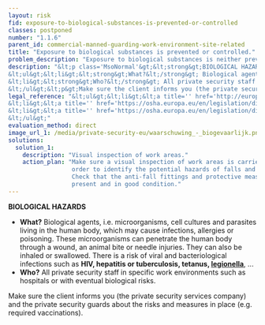 ```yaml
---
layout: risk
fid: exposure-to-biological-substances-is-prevented-or-controlled
classes: postponed
number: "1.1.6"
parent_id: commercial-manned-guarding-work-environment-site-related
title: "Exposure to biological substances is prevented or controlled."
problem_description: "Exposure to biological substances is neither prevented nor controlled"
description: "&lt;p class='MsoNormal'&gt;&lt;strong&gt;BIOLOGICAL HAZARDS&lt;/strong&gt;&lt;/p&gt;&amp;#13;
&lt;ul&gt;&lt;li&gt;&lt;strong&gt;What?&lt;/strong&gt; Biological agents, i.e. microorganisms, cell cultures and parasites living in the human body, which may cause infections, allergies or poisoning. These microorganisms can penetrate the human body through a wound, an animal bite or needle injuries. They can also be inhaled or swallowed. There is a risk of viral and bacteriological infections such as &lt;strong&gt;HIV, hepatitis or tuberculosis, tetanus, &lt;a title='' href='http://www.hse.gov.uk/legionnaires/' target='_blank' rel='nofollow'&gt;legionella&lt;/a&gt;&lt;/strong&gt;, ...&lt;/li&gt;&amp;#13;
&lt;li&gt;&lt;strong&gt;Who?&lt;/strong&gt; All private security staff in specific work environments such as hospitals or with eventual biological risks. &lt;/li&gt;&amp;#13;
&lt;/ul&gt;&lt;p&gt;Make sure the client informs you (the private security services company) and the private security guards about the risks and measures in place (e.g. required vaccinations).&lt;/p&gt;"
legal_reference: "&lt;ul&gt;&lt;li&gt;&lt;a title='' href='http://europa.eu/legislation_summaries/employment_and_social_policy/health_hygiene_safety_at_work/c11113_en.htm' rel='nofollow' target='_blank'&gt;89/391/CEE Implementing measures to improve the health and safety of workers (framework directive).&lt;/a&gt;&lt;/li&gt;&amp;#13;
&lt;li&gt;&lt;a title='' href='https://osha.europa.eu/en/legislation/directives/workplaces-equipment-signs-personal-protective-equipment/osh-directives/2' rel='nofollow' target='_blank'&gt;89/654/EEC Directive on the minimum safety and health requirements for the workplace&lt;/a&gt;.&lt;/li&gt;&amp;#13;
&lt;li&gt;&lt;a title='' href='https://osha.europa.eu/en/legislation/directives/exposure-to-biological-agents/77' rel='nofollow' target='_blank'&gt;2000/54/EC Directive on the protection of workers from risks related to exposure to biological agents at work.&lt;/a&gt;&lt;/li&gt;&amp;#13;
&lt;/ul&gt;"
evaluation_method: direct
image_url_1: /media/private-security-eu/waarschuwing_-_biogevaarlijk.png
solutions:
  solution_1:
    description: "Visual inspection of work areas."
    action_plan: "Make sure a visual inspection of work areas is carried out in
                  order to identify the potential hazards of falls and slips.
                  Check that the anti-fall fittings and protective measures are
                  present and in good condition."
---
```

**BIOLOGICAL HAZARDS**

  * **What?** Biological agents, i.e. microorganisms, cell cultures and parasites living in the human body, which may cause infections, allergies or poisoning. These microorganisms can penetrate the human body through a wound, an animal bite or needle injuries. They can also be inhaled or swallowed. There is a risk of viral and bacteriological infections such as **HIV, hepatitis or tuberculosis, tetanus, [legionella](http://www.hse.gov.uk/legionnaires/)**, ...
  * **Who?** All private security staff in specific work environments such as hospitals or with eventual biological risks. 

Make sure the client informs you (the private security services company) and
the private security guards about the risks and measures in place (e.g.
required vaccinations).


